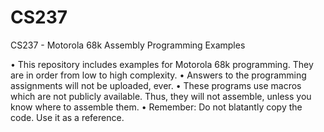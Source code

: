 CS237
=====

CS237 - Motorola 68k Assembly Programming Examples

• This repository includes examples for Motorola 68k programming. They are in order from low to high complexity.
• Answers to the programming assignments will not be uploaded, ever.
• These programs use macros which are not publicly available. Thus, they will not assemble, unless you know where to assemble them. 
• Remember: Do not blatantly copy the code. Use it as a reference. 